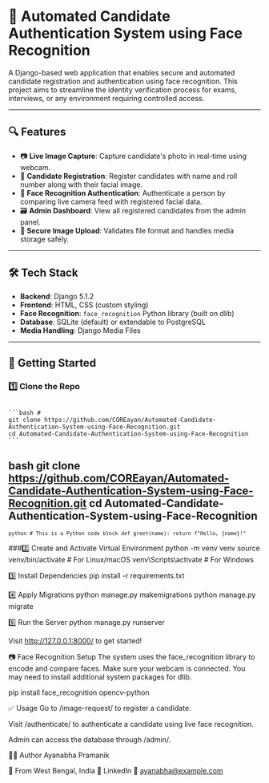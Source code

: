 # 🧠 Automated Candidate Authentication System using Face Recognition

A Django-based web application that enables secure and automated candidate registration and authentication using face recognition. This project aims to streamline the identity verification process for exams, interviews, or any environment requiring controlled access.

---

## 🔍 Features

- 📷 **Live Image Capture**: Capture candidate's photo in real-time using webcam.
- 📝 **Candidate Registration**: Register candidates with name and roll number along with their facial image.
- 🧠 **Face Recognition Authentication**: Authenticate a person by comparing live camera feed with registered facial data.
- 🗃️ **Admin Dashboard**: View all registered candidates from the admin panel.
- 🔐 **Secure Image Upload**: Validates file format and handles media storage safely.

---

## 🛠️ Tech Stack

- **Backend**: Django 5.1.2
- **Frontend**: HTML, CSS (custom styling)
- **Face Recognition**: `face_recognition` Python library (built on dlib)
- **Database**: SQLite (default) or extendable to PostgreSQL
- **Media Handling**: Django Media Files

---

## 🚀 Getting Started

### 1️⃣ Clone the Repo
<code>
```bash # 
git clone https://github.com/COREayan/Automated-Candidate-Authentication-System-using-Face-Recognition.git
cd Automated-Candidate-Authentication-System-using-Face-Recognition
```</code>

bash
git clone https://github.com/COREayan/Automated-Candidate-Authentication-System-using-Face-Recognition.git
cd Automated-Candidate-Authentication-System-using-Face-Recognition
---
<code>```python # This is a Python code block def greet(name): return f"Hello, {name}!" ```</code>

###2️⃣ Create and Activate Virtual Environment
python -m venv venv
source venv/bin/activate  # For Linux/macOS
venv\Scripts\activate     # For Windows

3️⃣ Install Dependencies
pip install -r requirements.txt

4️⃣ Apply Migrations
python manage.py makemigrations
python manage.py migrate

5️⃣ Run the Server
python manage.py runserver

Visit http://127.0.0.1:8000/ to get started!

📷 Face Recognition Setup
The system uses the face_recognition library to encode and compare faces. Make sure your webcam is connected. You may need to install additional system packages for dlib.

pip install face_recognition opencv-python

✅ Usage
Go to /image-request/ to register a candidate.

Visit /authenticate/ to authenticate a candidate using live face recognition.

Admin can access the database through /admin/.

🧑‍💻 Author
Ayanabha Pramanik

📍 From West Bengal, India
🔗 LinkedIn
📧 ayanabha@example.com
